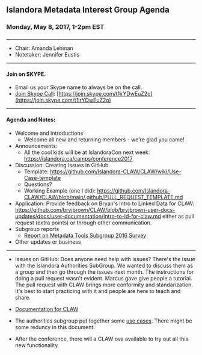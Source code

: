 ## Islandora Metadata Interest Group Agenda
### Monday, May 8, 2017, 1-2pm EST
### 
---
* Chair: Amanda Lehman  
* Notetaker: Jennifer Eustis

---

#### Join on SKYPE.  
* Email us your Skype name to always be on the call.
* [Join Skype Call](https://join.skype.com/t1irYDwEuZ2o): [https://join.skype.com/t1irYDwEuZ2o](https://join.skype.com/t1irYDwEuZ2o)

---

#### Agenda and Notes:
* Welcome and introductions
  * Welcome all new and returning members - we're glad you came! 
* Announcements:  
  * All the cool kids will be at IslandoraCon next week: https://islandora.ca/camps/conference2017
* Discussion: Creating Issues in GitHub.  
  * Template: https://github.com/Islandora-CLAW/CLAW/wiki/Use-Case-template
  * Questions? 
  * Working Example (one I did):  https://github.com/Islandora-CLAW/CLAW/blob/main/.github/PULL_REQUEST_TEMPLATE.md
* Application: Provide feedback on Bryan's Intro to Linked Data for CLAW: https://github.com/bryjbrown/CLAW/blob/bryjbrown-user-docs-updates/docs/user-documentation/intro-to-ld-for-claw.md either as pull request (extra points) or through other communication.  
* Subgroup reports  
  * [Report on Metadata Tools Subgroup 2016 Survey](https://docs.google.com/document/d/1Mml0K7sX7r6iVrDWMazrXyvVnIZ-MAcbF31W16dGo1Q/edit#heading=h.fzge2gedmdy9) 
* Other updates or business
---
* Issues on GitHub: Does anyone need help with issues? There's the issue with the Islandora Authorities SubGroup. We wanted to discuss them as a group and then go through the issues next month. The instructions for doing a pull request wasn't evident. Marcus gave give people a tutorial. The pull request with CLAW brings more conformity and standarization. It's best to start practicing with it and people are here to teach and share.  

* [Documentation for CLAW](https://github.com/bryjbrown/CLAW/blob/bryjbrown-user-docs-updates/docs/user-documentation/intro-to-ld-for-claw.md)  

* The authorities subgroup put together some [use cases](https://docs.google.com/spreadsheets/d/1QnBjoMtEkdOtMxqcpkkLWfOf3Lg_OUZf1n1s18N9FgQ/edit?usp=sharing). There might be some reduncy in this document.  

* After the conference, there will a CLAW ova available to try out all this new functionality. 

   
